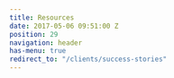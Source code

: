 ```yaml
---
title: Resources
date: 2017-05-06 09:51:00 Z
position: 29
navigation: header
has-menu: true
redirect_to: "/clients/success-stories"
---
```


